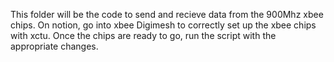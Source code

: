 This folder will be the code to send and recieve data from the 900Mhz xbee chips.
On notion, go into xbee Digimesh to correctly set up the xbee chips with xctu.
Once the chips are ready to go, run the script with the appropriate changes.
